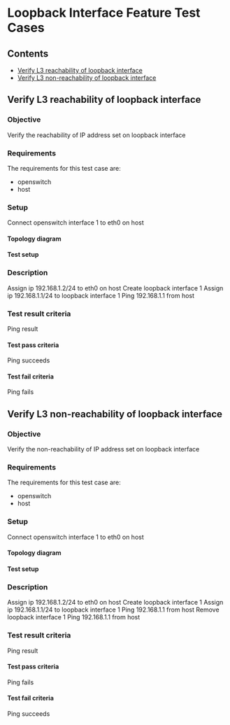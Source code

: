 # Loopback Interface Feature Test Cases

## Contents

- [Verify L3 reachability of loopback interface](#verify-l3-reachability-of-loopback-interface)
- [Verify L3 non-reachability of loopback interface](#verify-l3-non-reachability-of-loopback-interface)


##  Verify L3 reachability of loopback interface

### Objective
Verify the reachability of IP address set on loopback interface

### Requirements
The requirements for this test case are:
 - openswitch
 - host

### Setup
Connect openswitch interface 1 to eth0 on host

#### Topology diagram
#### Test setup
### Description
Assign ip 192.168.1.2/24 to eth0 on host
Create loopback interface 1
Assign ip 192.168.1.1/24 to loopback interface 1
Ping 192.168.1.1 from host

### Test result criteria
Ping result

#### Test pass criteria
Ping succeeds

#### Test fail criteria
Ping fails

##  Verify L3 non-reachability of loopback interface

### Objective
Verify the non-reachability of IP address set on loopback interface

### Requirements
The requirements for this test case are:
 - openswitch
 - host

### Setup
Connect openswitch interface 1 to eth0 on host

#### Topology diagram
#### Test setup
### Description
Assign ip 192.168.1.2/24 to eth0 on host
Create loopback interface 1
Assign ip 192.168.1.1/24 to loopback interface 1
Ping 192.168.1.1 from host
Remove loopback interface 1
Ping 192.168.1.1 from host

### Test result criteria
Ping result

#### Test pass criteria
Ping fails

#### Test fail criteria
Ping succeeds
